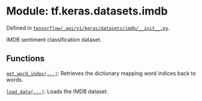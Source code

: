 <div itemscope itemtype="http://developers.google.com/ReferenceObject">
<meta itemprop="name" content="tf.keras.datasets.imdb" />
<meta itemprop="path" content="Stable" />
</div>

# Module: tf.keras.datasets.imdb



Defined in [`tensorflow/_api/v1/keras/datasets/imdb/__init__.py`](/code/stable/tensorflow/_api/v1/keras/datasets/imdb/__init__.py).

IMDB sentiment classification dataset.

## Functions

[`get_word_index(...)`](../../../tf/keras/datasets/imdb/get_word_index.md): Retrieves the dictionary mapping word indices back to words.

[`load_data(...)`](../../../tf/keras/datasets/imdb/load_data.md): Loads the IMDB dataset.

